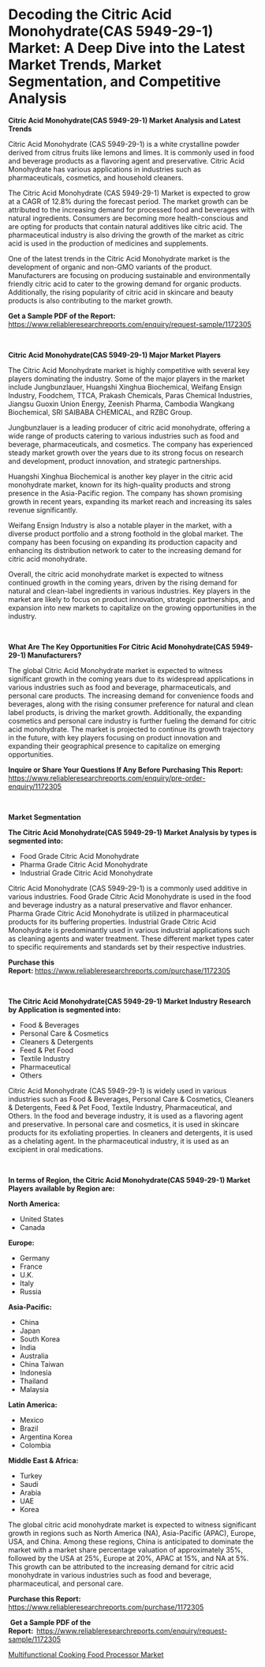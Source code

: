 <p><h1>Decoding the Citric Acid Monohydrate(CAS 5949-29-1) Market: A Deep Dive into the Latest Market Trends, Market Segmentation, and Competitive Analysis</h1></p><p><strong>Citric Acid Monohydrate(CAS 5949-29-1) Market Analysis and Latest Trends</strong></p>
<p><p>Citric Acid Monohydrate (CAS 5949-29-1) is a white crystalline powder derived from citrus fruits like lemons and limes. It is commonly used in food and beverage products as a flavoring agent and preservative. Citric Acid Monohydrate has various applications in industries such as pharmaceuticals, cosmetics, and household cleaners.</p><p>The Citric Acid Monohydrate (CAS 5949-29-1) Market is expected to grow at a CAGR of 12.8% during the forecast period. The market growth can be attributed to the increasing demand for processed food and beverages with natural ingredients. Consumers are becoming more health-conscious and are opting for products that contain natural additives like citric acid. The pharmaceutical industry is also driving the growth of the market as citric acid is used in the production of medicines and supplements.</p><p>One of the latest trends in the Citric Acid Monohydrate market is the development of organic and non-GMO variants of the product. Manufacturers are focusing on producing sustainable and environmentally friendly citric acid to cater to the growing demand for organic products. Additionally, the rising popularity of citric acid in skincare and beauty products is also contributing to the market growth.</p></p>
<p><strong>Get a Sample PDF of the Report:&nbsp;</strong> <a href="https://www.reliableresearchreports.com/enquiry/request-sample/1172305">https://www.reliableresearchreports.com/enquiry/request-sample/1172305</a></p>
<p>&nbsp;</p>
<p><strong>Citric Acid Monohydrate(CAS 5949-29-1) Major Market Players</strong></p>
<p><p>The Citric Acid Monohydrate market is highly competitive with several key players dominating the industry. Some of the major players in the market include Jungbunzlauer, Huangshi Xinghua Biochemical, Weifang Ensign Industry, Foodchem, TTCA, Prakash Chemicals, Paras Chemical Industries, Jiangsu Guoxin Union Energy, Zeenish Pharma, Cambodia Wangkang Biochemical, SRI SAIBABA CHEMICAL, and RZBC Group.</p><p>Jungbunzlauer is a leading producer of citric acid monohydrate, offering a wide range of products catering to various industries such as food and beverage, pharmaceuticals, and cosmetics. The company has experienced steady market growth over the years due to its strong focus on research and development, product innovation, and strategic partnerships.</p><p>Huangshi Xinghua Biochemical is another key player in the citric acid monohydrate market, known for its high-quality products and strong presence in the Asia-Pacific region. The company has shown promising growth in recent years, expanding its market reach and increasing its sales revenue significantly.</p><p>Weifang Ensign Industry is also a notable player in the market, with a diverse product portfolio and a strong foothold in the global market. The company has been focusing on expanding its production capacity and enhancing its distribution network to cater to the increasing demand for citric acid monohydrate.</p><p>Overall, the citric acid monohydrate market is expected to witness continued growth in the coming years, driven by the rising demand for natural and clean-label ingredients in various industries. Key players in the market are likely to focus on product innovation, strategic partnerships, and expansion into new markets to capitalize on the growing opportunities in the industry.</p></p>
<p>&nbsp;</p>
<p><strong>What Are The Key Opportunities For Citric Acid Monohydrate(CAS 5949-29-1) Manufacturers?</strong></p>
<p><p>The global Citric Acid Monohydrate market is expected to witness significant growth in the coming years due to its widespread applications in various industries such as food and beverage, pharmaceuticals, and personal care products. The increasing demand for convenience foods and beverages, along with the rising consumer preference for natural and clean label products, is driving the market growth. Additionally, the expanding cosmetics and personal care industry is further fueling the demand for citric acid monohydrate. The market is projected to continue its growth trajectory in the future, with key players focusing on product innovation and expanding their geographical presence to capitalize on emerging opportunities.</p></p>
<p><strong>Inquire or Share Your Questions If Any Before Purchasing This Report:</strong> <a href="https://www.reliableresearchreports.com/enquiry/pre-order-enquiry/1172305">https://www.reliableresearchreports.com/enquiry/pre-order-enquiry/1172305</a></p>
<p>&nbsp;</p>
<p><strong>Market Segmentation</strong></p>
<p><strong>The Citric Acid Monohydrate(CAS 5949-29-1) Market Analysis by types is segmented into:</strong></p>
<p><ul><li>Food Grade Citric Acid Monohydrate</li><li>Pharma Grade Citric Acid Monohydrate</li><li>Industrial Grade Citric Acid Monohydrate</li></ul></p>
<p><p>Citric Acid Monohydrate (CAS 5949-29-1) is a commonly used additive in various industries. Food Grade Citric Acid Monohydrate is used in the food and beverage industry as a natural preservative and flavor enhancer. Pharma Grade Citric Acid Monohydrate is utilized in pharmaceutical products for its buffering properties. Industrial Grade Citric Acid Monohydrate is predominantly used in various industrial applications such as cleaning agents and water treatment. These different market types cater to specific requirements and standards set by their respective industries.</p></p>
<p><strong>Purchase this Report:&nbsp;</strong><a href="https://www.reliableresearchreports.com/purchase/1172305">https://www.reliableresearchreports.com/purchase/1172305</a></p>
<p>&nbsp;</p>
<p><strong>The Citric Acid Monohydrate(CAS 5949-29-1) Market Industry Research by Application is segmented into:</strong></p>
<p><ul><li>Food & Beverages</li><li>Personal Care & Cosmetics</li><li>Cleaners & Detergents</li><li>Feed & Pet Food</li><li>Textile Industry</li><li>Pharmaceutical</li><li>Others</li></ul></p>
<p><p>Citric Acid Monohydrate (CAS 5949-29-1) is widely used in various industries such as Food & Beverages, Personal Care & Cosmetics, Cleaners & Detergents, Feed & Pet Food, Textile Industry, Pharmaceutical, and Others. In the food and beverage industry, it is used as a flavoring agent and preservative. In personal care and cosmetics, it is used in skincare products for its exfoliating properties. In cleaners and detergents, it is used as a chelating agent. In the pharmaceutical industry, it is used as an excipient in oral medications.</p></p>
<p>&nbsp;</p>
<p><strong>In terms of Region, the Citric Acid Monohydrate(CAS 5949-29-1) Market Players available by Region are:</strong></p>
<p>
    <p> <strong> North America: </strong>
        <ul>
            <li>United States</li>
            <li>Canada</li>
        </ul>
        </p> 
    <p> <strong> Europe: </strong>
        <ul>
            <li>Germany</li>
            <li>France</li>
            <li>U.K.</li>
            <li>Italy</li>
            <li>Russia</li>
        </ul>
        </p> 
    <p> <strong> Asia-Pacific: </strong>
        <ul>
            <li>China</li>
            <li>Japan</li>
            <li>South Korea</li>
            <li>India</li>
            <li>Australia</li>
            <li>China Taiwan</li>
            <li>Indonesia</li>
            <li>Thailand</li>
            <li>Malaysia</li>
        </ul>
        </p> 
    <p> <strong> Latin America: </strong>
        <ul>
            <li>Mexico</li>
            <li>Brazil</li>
            <li>Argentina Korea</li>
            <li>Colombia</li>
        </ul>
        </p> 
    <p> <strong> Middle East & Africa: </strong>
        <ul>
            <li>Turkey</li>
            <li>Saudi</li>
            <li>Arabia</li>
            <li>UAE</li>
            <li>Korea</li>
        </ul>
    </p>
    </p>
<p><p>The global citric acid monohydrate market is expected to witness significant growth in regions such as North America (NA), Asia-Pacific (APAC), Europe, USA, and China. Among these regions, China is anticipated to dominate the market with a market share percentage valuation of approximately 35%, followed by the USA at 25%, Europe at 20%, APAC at 15%, and NA at 5%. This growth can be attributed to the increasing demand for citric acid monohydrate in various industries such as food and beverage, pharmaceutical, and personal care.</p></p>
<p><strong>Purchase this Report: </strong><a href="https://www.reliableresearchreports.com/purchase/1172305">https://www.reliableresearchreports.com/purchase/1172305</a></p>
<p>&nbsp;<strong>Get a Sample PDF of the Report:&nbsp;&nbsp;</strong><a href="https://www.reliableresearchreports.com/enquiry/request-sample/1172305">https://www.reliableresearchreports.com/enquiry/request-sample/1172305</a></p>
<p><strong></strong></p>
<p><p><a href="https://fearless-okapi-6c8.notion.site/Multifunctional-Cooking-Food-Processor-Market-Size-and-Growth-Market-Segmentation-Regional-and-Cou-e9e0533550c8497cace1973b6bbdd6e5">Multifunctional Cooking Food Processor Market</a></p></p>